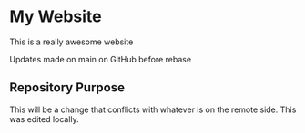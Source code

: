# My Website

This is a really awesome website

Updates made on main on GitHub before rebase

## Repository Purpose

This will be a change that conflicts
with whatever is on the remote side.
This was edited locally.
